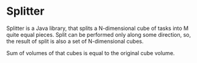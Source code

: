 Splitter
========

Splitter is a Java library, that splits a N-dimensional cube of tasks
into M quite equal pieces. Split can be performed only along some direction,
so, the result of split is also a set of N-dimensional cubes.

Sum of volumes of that cubes is equal to the original cube volume.
